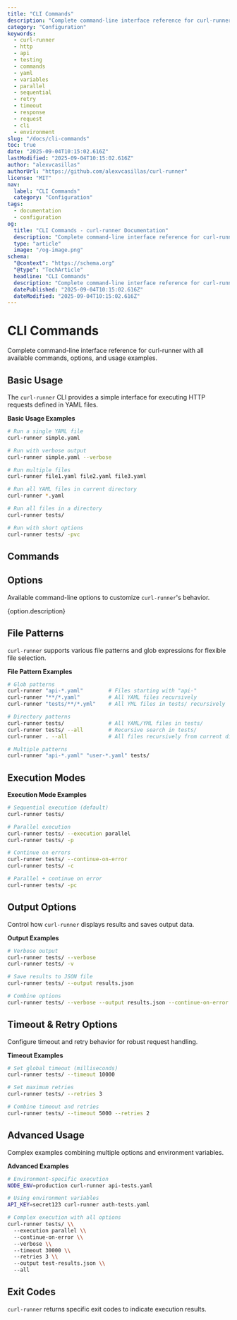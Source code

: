 ```yaml
---
title: "CLI Commands"
description: "Complete command-line interface reference for curl-runner with all available commands, options, and usage examples."
category: "Configuration"
keywords:
  - curl-runner
  - http
  - api
  - testing
  - commands
  - yaml
  - variables
  - parallel
  - sequential
  - retry
  - timeout
  - response
  - request
  - cli
  - environment
slug: "/docs/cli-commands"
toc: true
date: "2025-09-04T10:15:02.616Z"
lastModified: "2025-09-04T10:15:02.616Z"
author: "alexvcasillas"
authorUrl: "https://github.com/alexvcasillas/curl-runner"
license: "MIT"
nav:
  label: "CLI Commands"
  category: "Configuration"
tags:
  - documentation
  - configuration
og:
  title: "CLI Commands - curl-runner Documentation"
  description: "Complete command-line interface reference for curl-runner with all available commands, options, and usage examples."
  type: "article"
  image: "/og-image.png"
schema:
  "@context": "https://schema.org"
  "@type": "TechArticle"
  headline: "CLI Commands"
  description: "Complete command-line interface reference for curl-runner with all available commands, options, and usage examples."
  datePublished: "2025-09-04T10:15:02.616Z"
  dateModified: "2025-09-04T10:15:02.616Z"
---
```


# CLI Commands

Complete command-line interface reference for curl-runner with all available commands, options, and usage examples.

## Basic Usage

The `curl-runner` CLI provides a simple interface for executing HTTP requests defined in YAML files.

**Basic Usage Examples**

```bash
# Run a single YAML file
curl-runner simple.yaml

# Run with verbose output
curl-runner simple.yaml --verbose

# Run multiple files
curl-runner file1.yaml file2.yaml file3.yaml

# Run all YAML files in current directory
curl-runner *.yaml

# Run all files in a directory
curl-runner tests/

# Run with short options
curl-runner tests/ -pvc
```

## Commands

## Options

Available command-line options to customize `curl-runner`'s behavior.

{option.description}

## File Patterns

`curl-runner` supports various file patterns and glob expressions for flexible file selection.

**File Pattern Examples**

```bash
# Glob patterns
curl-runner "api-*.yaml"        # Files starting with "api-"
curl-runner "**/*.yaml"         # All YAML files recursively
curl-runner "tests/**/*.yml"    # All YML files in tests/ recursively

# Directory patterns
curl-runner tests/              # All YAML/YML files in tests/
curl-runner tests/ --all        # Recursive search in tests/
curl-runner . --all             # All files recursively from current dir

# Multiple patterns
curl-runner "api-*.yaml" "user-*.yaml" tests/
```

## Execution Modes

**Execution Mode Examples**

```bash
# Sequential execution (default)
curl-runner tests/

# Parallel execution
curl-runner tests/ --execution parallel
curl-runner tests/ -p

# Continue on errors
curl-runner tests/ --continue-on-error
curl-runner tests/ -c

# Parallel + continue on error
curl-runner tests/ -pc
```

## Output Options

Control how `curl-runner` displays results and saves output data.

**Output Examples**

```bash
# Verbose output
curl-runner tests/ --verbose
curl-runner tests/ -v

# Save results to JSON file
curl-runner tests/ --output results.json

# Combine options
curl-runner tests/ --verbose --output results.json --continue-on-error
```

## Timeout & Retry Options

Configure timeout and retry behavior for robust request handling.

**Timeout Examples**

```bash
# Set global timeout (milliseconds)
curl-runner tests/ --timeout 10000

# Set maximum retries
curl-runner tests/ --retries 3

# Combine timeout and retries
curl-runner tests/ --timeout 5000 --retries 2
```

## Advanced Usage

Complex examples combining multiple options and environment variables.

**Advanced Examples**

```bash
# Environment-specific execution
NODE_ENV=production curl-runner api-tests.yaml

# Using environment variables
API_KEY=secret123 curl-runner auth-tests.yaml

# Complex execution with all options
curl-runner tests/ \\
  --execution parallel \\
  --continue-on-error \\
  --verbose \\
  --timeout 30000 \\
  --retries 3 \\
  --output test-results.json \\
  --all
```

## Exit Codes

`curl-runner` returns specific exit codes to indicate execution results.

